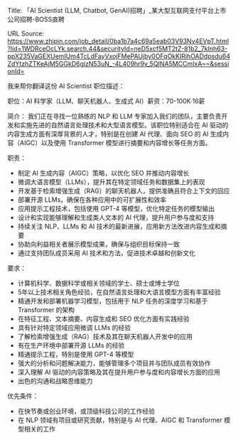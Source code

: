 Title: 「AI Scientist (LLM, Chatbot, GenAI)招聘」_某大型互联网支付平台上市公司招聘-BOSS直聘

URL Source: https://www.zhipin.com/job_detail/0ba1b7a4c69a5eab03V93Ny4EVpT.html?lid=1WDRceOcLYk.search.44&securityId=neD5xcf5MT2tZ-81b2_7kInh63-ppX235VaGEXUemIUm4TcLdFayVxojFMePAUjby0OFqOkKIRihOADdpsdu64ZdYtzhZTKeAjM5GGkD6gjzN53uN_-4L409hr9v_5QINA5MCCmIxA~~&sessionId=

我来帮你翻译这份 AI Scientist 职位描述：

职位：AI 科学家（LLM、聊天机器人、生成式 AI）薪资：70-100K·16薪

简介：
我们正在寻找一位熟练的 NLP 和 LLM 专家加入我们的团队，主要负责开发和实施先进的自然语言处理技术和大型语言模型。该职位特别适合在 AI 驱动的内容生成方面有深厚背景的人才，特别是在创建 AI 代理、面向 SEO 的 AI 生成内容（AIGC）以及使用 Transformer 模型进行摘要和内容增长等任务方面。

职责：
- 制定 AI 生成内容（AIGC）策略，以优化 SEO 并推动内容增长
- 微调大语言模型（LLMs），提升其在特定领域任务和数据集上的表现
- 开发基于检索增强生成（RAG）的聊天机器人，提供准确且符合上下文的回应
- 部署开源 LLMs，确保在各种应用中的可扩展性和效率
- 应用提示工程技术，包括使用 GPT-4 等模型，优化特定任务的模型输出
- 设计和实现能够理解和生成类人文本的 AI 代理，提升用户参与度和支持
- 持续关注 NLP、LLMs 和 AI 技术的最新进展，应用新方法改进内容生成和摘要
- 协助向利益相关者展示模型成果，确保与组织目标保持一致
- 通过支持团队成员采用 AI 技术和方法，促进技术卓越和创新文化

要求：
- 计算机科学、数据科学或相关领域的学士、硕士或博士学位
- 5年以上技术相关角色经验，在自然语言处理和大语言模型方面有丰富经验
- 精通开发和部署机器学习模型，包括用于 NLP 任务的深度学习和基于 Transformer 的架构
- 在特征工程、文本摘要、内容生成和 SEO 优化方面有实践经验
- 具有针对特定领域应用微调 LLMs 的经验
- 了解检索增强生成（RAG）技术及其在聊天机器人开发中的应用
- 有在生产环境中部署开源 LLMs 的经验
- 精通提示工程，特别是使用 GPT-4 等模型
- 强大的分析和问题解决能力，能够管理多个项目并与团队成员有效协作
- 深入理解 AI 驱动的内容策略及其在提升用户参与度和内容增长方面的应用
- 出色的沟通和战略思维能力

优先条件：
- 在快节奏或创业环境，或顶级科技公司的工作经验
- 在 NLP 领域有项目或研究贡献，特别是与 AI 代理、AIGC 和 Transformer 模型相关的工作
